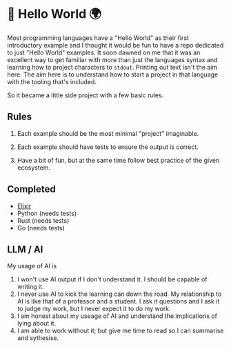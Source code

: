# 👋 Hello World 🌍

Most programming languages have a "Hello World" as their first introductory example and I thought it would be fun to have a repo dedicated to just "Hello World" examples. It soon dawned on me that it was an excellent way to get familiar with more than just the languages syntax and learning how to project characters to `stdout`. Printing out text isn't the aim here. The aim here is to understand how to start a project in that language with the tooling that's included.

So it became a little side project with a few basic rules.

## Rules

1. Each example should be the most minimal "project" imaginable. 

2. Each example should have tests to ensure the output is correct.

3. Have a bit of fun, but at the same time follow best practice of the given ecosystem.


## Completed

* [Elixir](elixir/README.md)
* Python (needs tests)
* Rust (needs tests)
* Go (needs tests)

## LLM / AI

My usage of AI is

1. I won't use AI output if I don't understand it. I should be capable of writing it.
2. I never use AI to kick the learning can down the road. My relationship to AI is like that of a professor and a student. I ask it questions and I ask it to judge my work, but I never expect it to do my work.
3. I am honest about my useage of AI and understand the implications of lying about it.
4. I am able to work without it; but give me time to read so I can summarise and sythesise.
